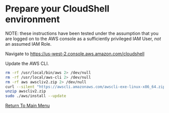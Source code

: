 # Prepare your CloudShell environment

NOTE: these instructions have been tested under the assumption that you are logged on to the AWS console as a sufficiently privileged IAM User, *not* an assumed IAM Role.

Navigate to https://us-west-2.console.aws.amazon.com/cloudshell

Update the AWS CLI.
```bash
rm -rf /usr/local/bin/aws 2> /dev/null
rm -rf /usr/local/aws-cli 2> /dev/null
rm -rf aws awscliv2.zip 2> /dev/null
curl --silent "https://awscli.amazonaws.com/awscli-exe-linux-x86_64.zip" -o "awscliv2.zip"
unzip awscliv2.zip
sudo ./aws/install --update
```

[Return To Main Menu](/README.md)
